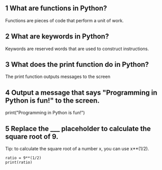 ## 1 What are functions in Python?

Functions are pieces of code that perform a unit of work.

## 2 What are keywords in Python?

Keywords are reserved words that are used to construct instructions.

## 3 What does the print function do in Python?

The print function outputs messages to the screen

## 4 Output a message that says "Programming in Python is fun!" to the screen.

  print("Programming in Python is fun!")

## 5 Replace the ___ placeholder to calculate the square root of 9.  

Tip: to calculate the square root of a number x, you can use x**(1/2).
	
	ratio = 9**(1/2)
	print(ratio)
